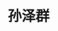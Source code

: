 ---
# Display name
title: 孙泽群
tags: [kg, kg_prof]

# Name pronunciation (optional)
name_pronunciation: 

superuser: false
highlight_name: false

# If the homepage is not available, leave the field below empty
#  otherwise, provide url like '/authors/alice/' or 'https://www.example.com'
homepage: http://ws.nju.edu.cn/~whu

# Role/position/tagline
role: <a href='https://www.nju.edu.cn'>南京大学&nbsp;&nbsp;计算机学院</a>

# Organizations/Affiliations to display in Biography blox
organizations:
  - name: 知识融合小组 @ 万维网软件研究组
    url: http://ws2.nju.edu.cn/kgwiki/doku.php?id=start

# Social network links
# Need to use another icon? Simply download the SVG icon to your `assets/media/icons/` folder.
profiles:
  - icon: at-symbol
    url: 'mailto:sunzq@nju.edu.cn'
    label: E-mail Me
  - icon: custom/dblp
    url: https://dblp.org/pid/186/9718.html
  - icon: brands/google-scholar
    url: https://scholar.google.com/citations?user=ph8SU3EAAAAJ&hl=en
  # - icon: brands/x
  #   url: https://twitter.com/GetResearchDev
  # - icon: brands/instagram
  #   url: https://www.instagram.com/
  # - icon: brands/github
  #   url: https://github.com/gcushen
  # - icon: brands/linkedin
  #   url: https://www.linkedin.com/
  # - icon: academicons/google-scholar
  #   url: https://scholar.google.com/
  # - icon: academicons/orcid
  #   url: https://orcid.org/
---